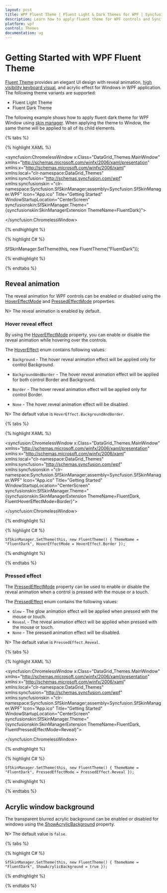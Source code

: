```yaml
---
layout: post
title: WPF Fluent Theme | Fluent Light & Dark Themes for WPF | Syncfusion
description: Learn how to apply fluent theme for WPF controls and Syncfusion<sup>&reg;</sup> controls. Fluent Light and Fluent Dark themes support along with reveal animations.
platform: wpf
control: Themes
documentation: ug
---
```


# Getting Started with WPF Fluent Theme

[Fluent Theme](https://help.syncfusion.com/cr/wpf/Syncfusion.SfSkinManager.FluentTheme.html) provides an elegant UI design with reveal animation, [high visibility keyboard visual](https://help.syncfusion.com/wpf/themes/keyboard-focus-visual), and acrylic effect for Windows in WPF application. The following theme variants are supported:

* Fluent Light Theme
* Fluent Dark Theme

The following example shows how to apply fluent dark theme for WPF Window using [skin manager](https://help.syncfusion.com/wpf/themes/skin-manager). When applying the theme to Window, the same theme will be applied to all of its child elements.  

{% tabs %}

{% highlight XAML %}

<syncfusion:ChromelessWindow x:Class="DataGrid_Themes.MainWindow"
                             xmlns="http://schemas.microsoft.com/winfx/2006/xaml/presentation"
                             xmlns:x="http://schemas.microsoft.com/winfx/2006/xaml"
                             xmlns:local="clr-namespace:DataGrid_Themes"
                             xmlns:syncfusion="http://schemas.syncfusion.com/wpf"
							 xmlns:syncfusionskin ="clr-namespace:Syncfusion.SfSkinManager;assembly=Syncfusion.SfSkinManager.WPF"
                             Icon="App.ico"
                             Title="Getting Started"
                             WindowStartupLocation="CenterScreen"
                             syncfusionskin:SfSkinManager.Theme="{syncfusionskin:SkinManagerExtension ThemeName=FluentDark}">

</syncfusion:ChromelessWindow>

{% endhighlight %}

{% highlight C# %}

SfSkinManager.SetTheme(this, new FluentTheme("FluentDark"));

{% endhighlight %}

{% endtabs %}

## Reveal animation

The reveal animation for WPF controls can be enabled or disabled using the [HoverEffectMode](https://help.syncfusion.com/cr/wpf/Syncfusion.SfSkinManager.FluentTheme.html#Syncfusion_SfSkinManager_FluentTheme_HoverEffectMode) and [PressedEffectMode](https://help.syncfusion.com/cr/wpf/Syncfusion.SfSkinManager.FluentTheme.html#Syncfusion_SfSkinManager_FluentTheme_PressedEffectMode) properties. 

N> The reveal animation is enabled by default. 

### Hover reveal effect

By using the [HoverEffectMode](https://help.syncfusion.com/cr/wpf/Syncfusion.SfSkinManager.FluentTheme.html#Syncfusion_SfSkinManager_FluentTheme_HoverEffectMode) property, you can enable or disable the reveal animation while hovering over the controls.

The [HoverEffect](https://help.syncfusion.com/cr/wpf/Syncfusion.SfSkinManager.HoverEffect.html) enum contains following values:

* `Background` - The hover reveal animation effect will be applied only for control Background.

* `BackgroundAndBorder` - The hover reveal animation effect will be applied for both control Border and Background.

* `Border` - The hover reveal animation effect will be applied only for control Border.

* `None` - The hover reveal animation effect will be disabled.

N> The default value is `HoverEffect.BackgroundAndBorder`. 

{% tabs %}

{% highlight XAML %}

<syncfusion:ChromelessWindow x:Class="DataGrid_Themes.MainWindow"
                             xmlns="http://schemas.microsoft.com/winfx/2006/xaml/presentation"
                             xmlns:x="http://schemas.microsoft.com/winfx/2006/xaml"
                             xmlns:local="clr-namespace:DataGrid_Themes"
                             xmlns:syncfusion="http://schemas.syncfusion.com/wpf"
							 xmlns:syncfusionskin ="clr-namespace:Syncfusion.SfSkinManager;assembly=Syncfusion.SfSkinManager.WPF"
                             Icon="App.ico"
                             Title="Getting Started"
                             WindowStartupLocation="CenterScreen"
                             syncfusionskin:SfSkinManager.Theme="{syncfusionskin:SkinManagerExtension ThemeName=FluentDark, FluentHoverEffectMode=Border}">

</syncfusion:ChromelessWindow>

{% endhighlight %}

{% highlight C# %}

    SfSkinManager.SetTheme(this, new FluentTheme() { ThemeName = "FluentDark", HoverEffectMode = HoverEffect.Border });

{% endhighlight %}

{% endtabs %}

### Pressed effect

The [PressedEffectMode](https://help.syncfusion.com/cr/wpf/Syncfusion.SfSkinManager.FluentTheme.html#Syncfusion_SfSkinManager_FluentTheme_PressedEffectMode) property can be used to enable or disable the reveal animation when a control is pressed with the mouse or a touch.

The [PressedEffect](https://help.syncfusion.com/cr/wpf/Syncfusion.SfSkinManager.PressedEffect.html) enum contains the following values:

* `Glow` - The glow animation effect will be applied when pressed with the mouse or touch.
* `Reveal` - The reveal animation effect will be applied when pressed with the mouse or touch.
* `None` - The pressed animation effect will be disabled.

N> The default value is `PressedEffect.Reveal`. 

{% tabs %}

{% highlight XAML %}

<syncfusion:ChromelessWindow x:Class="DataGrid_Themes.MainWindow"
                             xmlns="http://schemas.microsoft.com/winfx/2006/xaml/presentation"
                             xmlns:x="http://schemas.microsoft.com/winfx/2006/xaml"
                             xmlns:local="clr-namespace:DataGrid_Themes"
                             xmlns:syncfusion="http://schemas.syncfusion.com/wpf"
							 xmlns:syncfusionskin ="clr-namespace:Syncfusion.SfSkinManager;assembly=Syncfusion.SfSkinManager.WPF"
                             Icon="App.ico"
                             Title="Getting Started"
                             WindowStartupLocation="CenterScreen"
                             syncfusionskin:SfSkinManager.Theme="{syncfusionskin:SkinManagerExtension ThemeName=FluentDark, FluentPressedEffectMode=Reveal}">

</syncfusion:ChromelessWindow>

{% endhighlight %}

{% highlight C# %}

    SfSkinManager.SetTheme(this, new FluentTheme() { ThemeName = "FluentDark", PressedEffectMode = PressedEffect.Reveal });

{% endhighlight %}

{% endtabs %}

## Acrylic window background

The transparent blurred acrylic background can be enabled or disabled for windows using the [ShowAcrylicBackground](https://help.syncfusion.com/cr/wpf/Syncfusion.SfSkinManager.FluentTheme.html#Syncfusion_SfSkinManager_FluentTheme_ShowAcrylicBackground) property.

N> The default value is `false`. 

{% tabs %}

{% highlight C# %}

    SfSkinManager.SetTheme(this, new FluentTheme() { ThemeName = "FluentDark", ShowAcrylicBackground = true });

{% endhighlight %}

{% endtabs %}
